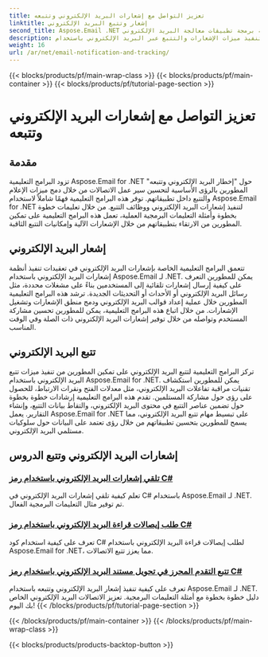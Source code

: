 ```yaml
---
title: تعزيز التواصل مع إشعارات البريد الإلكتروني وتتبعه
linktitle: إشعار وتتبع البريد الإلكتروني
second_title: Aspose.Email .NET واجهة برمجة تطبيقات معالجة البريد الإلكتروني
description: قم بتنفيذ ميزات الإشعارات والتتبع عبر البريد الإلكتروني باستخدام Aspose.Email لبرامج .NET التعليمية. قم بأتمتة الإشعارات واحصل على رؤى حول تفاعلات مستلمي البريد الإلكتروني.
weight: 16
url: /ar/net/email-notification-and-tracking/
---
```


{{< blocks/products/pf/main-wrap-class >}}
{{< blocks/products/pf/main-container >}}
{{< blocks/products/pf/tutorial-page-section >}}

# تعزيز التواصل مع إشعارات البريد الإلكتروني وتتبعه


## مقدمة

تزود البرامج التعليمية Aspose.Email for .NET حول "إخطار البريد الإلكتروني وتتبعه" المطورين بالرؤى الأساسية لتحسين سير عمل الاتصالات من خلال دمج ميزات الإعلام والتتبع داخل تطبيقاتهم. توفر هذه البرامج التعليمية فهمًا شاملاً لاستخدام Aspose.Email for .NET لتنفيذ إشعارات البريد الإلكتروني ووظائف التتبع. من خلال تعليمات خطوة بخطوة وأمثلة التعليمات البرمجية العملية، تعمل هذه البرامج التعليمية على تمكين المطورين من الارتقاء بتطبيقاتهم من خلال الإشعارات الآلية وإمكانيات التتبع الثاقبة.

## إشعار البريد الإلكتروني

تتعمق البرامج التعليمية الخاصة بإشعارات البريد الإلكتروني في تعقيدات تنفيذ أنظمة إشعارات البريد الإلكتروني باستخدام Aspose.Email لـ .NET. يمكن للمطورين التعرف على كيفية إرسال إشعارات تلقائية إلى المستخدمين بناءً على مشغلات محددة، مثل رسائل البريد الإلكتروني أو الأحداث أو التحديثات الجديدة. ترشد هذه البرامج التعليمية المطورين خلال عملية إعداد قوالب البريد الإلكتروني ودمج منطق الإشعارات وتشغيل الإشعارات. من خلال اتباع هذه البرامج التعليمية، يمكن للمطورين تحسين مشاركة المستخدم وتواصله من خلال توفير إشعارات البريد الإلكتروني ذات الصلة وفي الوقت المناسب.

## تتبع البريد الإلكتروني

تركز البرامج التعليمية لتتبع البريد الإلكتروني على تمكين المطورين من تنفيذ ميزات تتبع البريد الإلكتروني باستخدام Aspose.Email for .NET. يمكن للمطورين استكشاف تقنيات مراقبة تفاعلات البريد الإلكتروني، مثل معدلات الفتح ونقرات الارتباط، للحصول على رؤى حول مشاركة المستلمين. تقدم هذه البرامج التعليمية إرشادات خطوة بخطوة حول تضمين عناصر التتبع في محتوى البريد الإلكتروني، والتقاط بيانات التتبع، وإنشاء التقارير. يعمل Aspose.Email for .NET على تبسيط مهام تتبع البريد الإلكتروني، مما يسمح للمطورين بتحسين تطبيقاتهم من خلال رؤى تعتمد على البيانات حول سلوكيات مستلمي البريد الإلكتروني.

## إشعارات البريد الإلكتروني وتتبع الدروس
### [تلقي إشعارات البريد الإلكتروني باستخدام رمز C#](./receiving-email-notifications-with-csharp-code/)
تعلم كيفية تلقي إشعارات البريد الإلكتروني في C# باستخدام Aspose.Email لـ .NET. تم توفير مثال التعليمات البرمجية الفعال.
### [طلب إيصالات قراءة البريد الإلكتروني باستخدام رمز C#](./requesting-email-read-receipts-using-csharp-code/)
تعرف على كيفية استخدام كود C# لطلب إيصالات قراءة البريد الإلكتروني باستخدام Aspose.Email for .NET، مما يعزز تتبع الاتصالات.
### [تتبع التقدم المحرز في تحويل مستند البريد الإلكتروني باستخدام رمز C#](./tracking-email-document-conversion-progress-with-csharp-code/)
تعرف على كيفية تنفيذ إشعار البريد الإلكتروني وتتبعه باستخدام Aspose.Email لـ .NET. دليل خطوة بخطوة مع أمثلة التعليمات البرمجية. تعزيز الاتصالات البريد الإلكتروني الخاص بك اليوم!
{{< /blocks/products/pf/tutorial-page-section >}}

{{< /blocks/products/pf/main-container >}}
{{< /blocks/products/pf/main-wrap-class >}}

{{< blocks/products/products-backtop-button >}}
